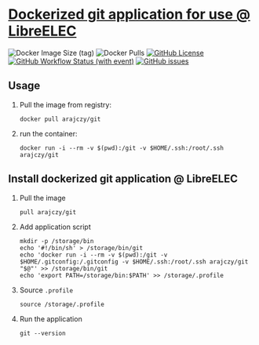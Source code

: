 # [Dockerized git application for use @ LibreELEC](https://github.com/arajczy/docker-git)

![Docker Image Size (tag)](https://img.shields.io/docker/image-size/arajczy/git/latest?logo=docker)
![Docker Pulls](https://img.shields.io/docker/pulls/arajczy/git?logo=docker)
[![GitHub License](https://img.shields.io/github/license/arajczy/docker-git?logo=github&color=750014)](https://github.com/arajczy/docker-git/blob/trunk/LICENCE)
[![GitHub Workflow Status (with event)](https://img.shields.io/github/actions/workflow/status/arajczy/docker-git/build-and-publish.yml?logo=github)](https://github.com/arajczy/docker-git/pkgs/container/git)
[![GitHub issues](https://img.shields.io/github/issues/arajczy/docker-git?logo=github)](https://github.com/arajczy/docker-git/issues/new/choose)

## Usage

1.  Pull the image from registry:

    ```shell
    docker pull arajczy/git
    ```

2.  run the container:

    ```shell
    docker run -i --rm -v $(pwd):/git -v $HOME/.ssh:/root/.ssh arajczy/git
    ```

## Install dockerized git application @ LibreELEC

1.  Pull the image

    ```shell
    pull arajczy/git
    ```

2.  Add application script

    ```shell
    mkdir -p /storage/bin
    echo '#!/bin/sh' > /storage/bin/git
    echo 'docker run -i --rm -v $(pwd):/git -v $HOME/.gitconfig:/.gitconfig -v $HOME/.ssh:/root/.ssh arajczy/git "$@"' >> /storage/bin/git
    echo 'export PATH=/storage/bin:$PATH' >> /storage/.profile
    ```

3.  Source `.profile`

    ```shell
    source /storage/.profile
    ```

4.  Run the application

    ```shell
    git --version
    ```
